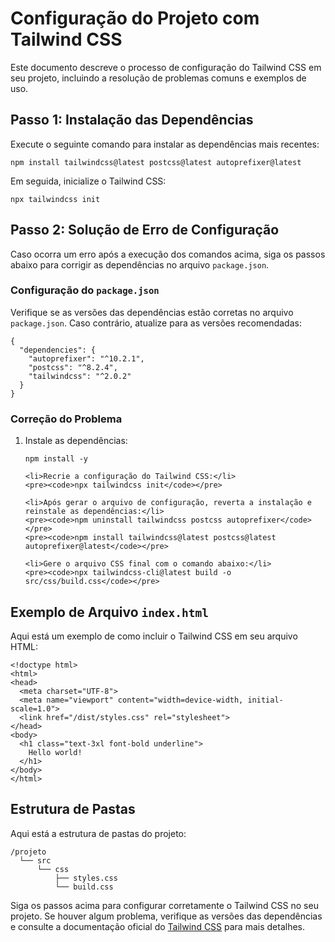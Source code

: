 <h1>Configuração do Projeto com Tailwind CSS</h1>

  <p>Este documento descreve o processo de configuração do Tailwind CSS em seu projeto, incluindo a resolução de problemas comuns e exemplos de uso.</p>

  <h2>Passo 1: Instalação das Dependências</h2>
  <p>Execute o seguinte comando para instalar as dependências mais recentes:</p>
  <pre><code>npm install tailwindcss@latest postcss@latest autoprefixer@latest</code></pre>
  <p>Em seguida, inicialize o Tailwind CSS:</p>
  <pre><code>npx tailwindcss init</code></pre>

  <h2>Passo 2: Solução de Erro de Configuração</h2>
  <p>Caso ocorra um erro após a execução dos comandos acima, siga os passos abaixo para corrigir as dependências no arquivo <code>package.json</code>.</p>

  <h3>Configuração do <code>package.json</code></h3>
  <p>Verifique se as versões das dependências estão corretas no arquivo <code>package.json</code>. Caso contrário, atualize para as versões recomendadas:</p>
  <pre><code>{
  "dependencies": {
    "autoprefixer": "^10.2.1",
    "postcss": "^8.2.4",
    "tailwindcss": "^2.0.2"
  }
}</code></pre>

  <h3>Correção do Problema</h3>
  <ol>
    <li>Instale as dependências:</li>
    <pre><code>npm install -y</code></pre>

    <li>Recrie a configuração do Tailwind CSS:</li>
    <pre><code>npx tailwindcss init</code></pre>

    <li>Após gerar o arquivo de configuração, reverta a instalação e reinstale as dependências:</li>
    <pre><code>npm uninstall tailwindcss postcss autoprefixer</code></pre>
    <pre><code>npm install tailwindcss@latest postcss@latest autoprefixer@latest</code></pre>

    <li>Gere o arquivo CSS final com o comando abaixo:</li>
    <pre><code>npx tailwindcss-cli@latest build -o src/css/build.css</code></pre>
  </ol>

  <h2>Exemplo de Arquivo <code>index.html</code></h2>
  <p>Aqui está um exemplo de como incluir o Tailwind CSS em seu arquivo HTML:</p>
  <pre><code>&lt;!doctype html&gt;
&lt;html&gt;
&lt;head&gt;
  &lt;meta charset="UTF-8"&gt;
  &lt;meta name="viewport" content="width=device-width, initial-scale=1.0"&gt;
  &lt;link href="/dist/styles.css" rel="stylesheet"&gt;
&lt;/head&gt;
&lt;body&gt;
  &lt;h1 class="text-3xl font-bold underline"&gt;
    Hello world!
  &lt;/h1&gt;
&lt;/body&gt;
&lt;/html&gt;</code></pre>

  <h2>Estrutura de Pastas</h2>
  <p>Aqui está a estrutura de pastas do projeto:</p>
  <pre><code>/projeto
  └── src
      └── css
          ├── styles.css
          └── build.css</code></pre>

  <p>Siga os passos acima para configurar corretamente o Tailwind CSS no seu projeto. Se houver algum problema, verifique as versões das dependências e consulte a documentação oficial do <a href="https://tailwindcss.com/docs/installation" target="_blank">Tailwind CSS</a> para mais detalhes.</p>